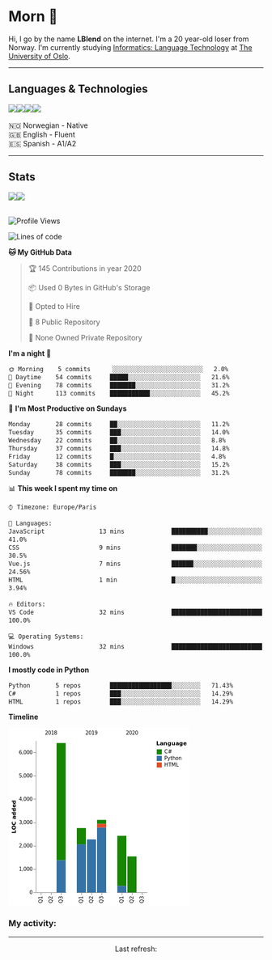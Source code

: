 # Morn 👋

Hi, I go by the name **LBlend** on the internet. I'm a 20 year-old loser from Norway. I'm currently studying [Informatics: Language Technology](https://translate.google.no/translate?sl=auto&tl=en&u=https%3A%2F%2Fwww.uio.no%2Fstudier%2Fprogram%2Finformatikk-sprakteknologi%2Findex.html) at [The University of Oslo](https://www.uio.no/english/).

------------

## Languages & Technologies

<img src="https://img.shields.io/badge/python%20-%2314354C.svg?&style=for-the-badge&logo=python&logoColor=white"/><img src="https://img.shields.io/badge/html5%20-%23E34F26.svg?&style=for-the-badge&logo=html5&logoColor=white"/><img src="https://img.shields.io/badge/css3%20-%231572B6.svg?&style=for-the-badge&logo=css3&logoColor=white"/><img src ="https://img.shields.io/badge/MongoDB-%234ea94b.svg?&style=for-the-badge&logo=mongodb&logoColor=white"/>

🇳🇴 Norwegian - Native
<br>
🇬🇧 English - Fluent
<br>
🇪🇸 Spanish - A1/A2

------------

## Stats

<a href="https://github.com/LBlend">
  <img align="left" src="https://github-readme-stats.vercel.app/api?username=LBlend&show_icons=true&theme=tokyonight" />
</a>
<a href="https://github.com/LBlend">
  <img align="left" src="https://github-readme-stats.vercel.app/api/top-langs/?username=LBlend" />
</a>

<br>
<br>

<!--START_SECTION:waka-->
![Profile Views](http://img.shields.io/badge/Profile%20Views-1-blue)

![Lines of code](https://img.shields.io/badge/From%20Hello%20World%20I've%20written-195627%20Lines%20of%20code-blue)

**🐱 My GitHub Data** 

> 🏆 145 Contributions in year 2020
 > 
> 📦 Used 0 Bytes in GitHub's Storage 
 > 
> 💼 Opted to Hire
 > 
> 📜 8 Public Repository 
 > 
> 🔑 None Owned Private Repository 

**I'm a night 🦉** 

```text
🌞 Morning    5 commits      ░░░░░░░░░░░░░░░░░░░░░░░░░   2.0% 
🌆 Daytime    54 commits     █████░░░░░░░░░░░░░░░░░░░░   21.6% 
🌃 Evening    78 commits     ███████░░░░░░░░░░░░░░░░░░   31.2% 
🌙 Night      113 commits    ███████████░░░░░░░░░░░░░░   45.2%

```
📅 **I'm Most Productive on Sundays** 

```text
Monday       28 commits     ██░░░░░░░░░░░░░░░░░░░░░░░   11.2% 
Tuesday      35 commits     ███░░░░░░░░░░░░░░░░░░░░░░   14.0% 
Wednesday    22 commits     ██░░░░░░░░░░░░░░░░░░░░░░░   8.8% 
Thursday     37 commits     ███░░░░░░░░░░░░░░░░░░░░░░   14.8% 
Friday       12 commits     █░░░░░░░░░░░░░░░░░░░░░░░░   4.8% 
Saturday     38 commits     ███░░░░░░░░░░░░░░░░░░░░░░   15.2% 
Sunday       78 commits     ███████░░░░░░░░░░░░░░░░░░   31.2%

```


📊 **This week I spent my time on** 

```text
⌚︎ Timezone: Europe/Paris

💬 Languages: 
JavaScript               13 mins             ██████████░░░░░░░░░░░░░░░   41.0% 
CSS                      9 mins              ███████░░░░░░░░░░░░░░░░░░   30.5% 
Vue.js                   7 mins              ██████░░░░░░░░░░░░░░░░░░░   24.56% 
HTML                     1 min               █░░░░░░░░░░░░░░░░░░░░░░░░   3.94%

🔥 Editors: 
VS Code                  32 mins             █████████████████████████   100.0%

💻 Operating Systems: 
Windows                  32 mins             █████████████████████████   100.0%

```

**I mostly code in Python** 

```text
Python       5 repos        █████████████████░░░░░░░░   71.43% 
C#           1 repos        ███░░░░░░░░░░░░░░░░░░░░░░   14.29% 
HTML         1 repos        ███░░░░░░░░░░░░░░░░░░░░░░   14.29%

```


**Timeline**

![Chart not found](https://github.com/LBlend/LBlend/blob/master/charts/bar_graph.png) 


<!--END_SECTION:waka-->

### My activity:

<!--GITHUB_ACTIVITY:{"rows": 5}-->

------------
<p align="center">
  Last refresh: 
  <b><!--TIMESTAMP--></b>
</p>
